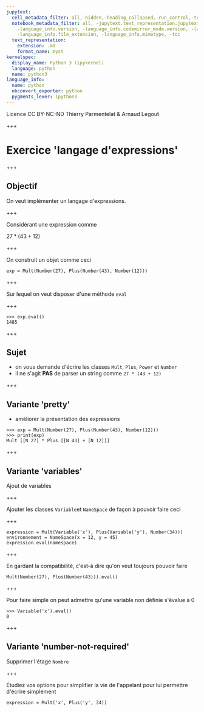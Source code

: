 ```yaml
---
jupytext:
  cell_metadata_filter: all,-hidden,-heading_collapsed,-run_control,-trusted
  notebook_metadata_filter: all, -jupytext.text_representation.jupytext_version, -jupytext.text_representation.format_version,
    -language_info.version, -language_info.codemirror_mode.version, -language_info.codemirror_mode,
    -language_info.file_extension, -language_info.mimetype, -toc
  text_representation:
    extension: .md
    format_name: myst
kernelspec:
  display_name: Python 3 (ipykernel)
  language: python
  name: python3
language_info:
  name: python
  nbconvert_exporter: python
  pygments_lexer: ipython3
---
```


<div class="licence">
<span>Licence CC BY-NC-ND</span>
<span>Thierry Parmentelat &amp; Arnaud Legout</span>
</div>

+++

# Exercice 'langage d'expressions'

+++

## Objectif

On veut implémenter un langage d'expressions.

+++

Considérant une expression comme 

$27 * (43 + 12)$

+++

On construit un objet comme ceci

```
exp = Mult(Number(27), Plus(Number(43), Number(12)))
```

+++

Sur lequel on veut disposer d'une méthode `eval`

+++

```
>>> exp.eval()
1485
```

+++

## Sujet 

* on vous demande d'écrire les classes `Mult`, `Plus`, `Power` et `Number`
* il ne s'agit **PAS** de parser un string comme `27 * (43 + 12)`

+++

## Variante 'pretty'

* améliorer la présentation des expressions

```
>>> exp = Mult(Number(27), Plus(Number(43), Number(12)))
>>> print(exp)
Mult [[N 27] * Plus [[N 43] + [N 12]]]
```

+++

## Variante 'variables'

Ajout de variables

+++

Ajouter les classes `Variable`et `NameSpace` de façon à pouvoir faire ceci

+++

```
expression = Mult(Variable('x'), Plus(Variable('y'), Number(34)))
environnement = NameSpace(x = 12, y = 45)
expression.eval(namespace)
```

+++

En gardant la compatibilité, c'est-à dire qu'on veut toujours pouvoir faire
```
Mult(Number(27), Plus(Number(43))).eval()
```

+++

Pour faire simple on peut admettre qu'une variable non définie s'évalue à 0
```
>>> Variable('x').eval()
0
```

+++

## Variante 'number-not-required'

Supprimer l'étage `Nombre`

+++

Étudiez vos options pour simplifier la vie de l'appelant pour lui permettre d'écrire simplement

```
expression = Mult('x', Plus('y', 34))
```
